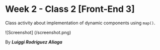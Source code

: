 # Week 2 - Class 2 [Front-End 3]

Class activity about implementation of dynamic components
using `map()`.

![Screenshot] (/screenshot.png)

By ***Luiggi Rodríguez Aliaga***
